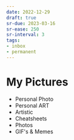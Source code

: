 ```yaml
---
date: 2022-12-29
draft: true
sr-due: 2023-03-16
sr-ease: 250
sr-interval: 3
tags:
- inbox
- permanent
---
```


# My Pictures

- Personal Photo
- Personal ART
- Artistic
- Cheatsheets
- Photos
- GIF's & Memes
